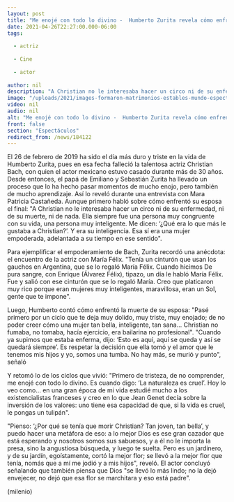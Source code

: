 ```yaml
---
layout: post
title: "Me enojé con todo lo divino -  Humberto Zurita revela cómo enfrentó la muerte de Christian Bach"
date: 2021-04-26T22:27:00.000-06:00
tags:
  
  - actriz
  
  - Cine
  
  - actor
  
author: nil
description: "A Christian no le interesaba hacer un circo ni de su enfermedad, ni de su muerte, ni de nada, le contó el actor a la periodista Mara Patricia Castañeda. "
image: "/uploads/2021/images-formaron-matrimonios-estables-mundo-espectaculo.jpg"
video: nil
audio: nil
alt: "Me enojé con todo lo divino -  Humberto Zurita revela cómo enfrentó la muerte de Christian Bach"
front: false
section: "Espectáculos"
redirect_from: /news/184122
---
```


El 26 de febrero de 2019 ha sido el día más duro y triste en la vida de Humberto Zurita, pues en esa fecha falleció la talentosa actriz Christian Bach, con quien el actor mexicano estuvo casado durante más de 30 años.  Desde entonces, el papá de Emiliano y Sebastián Zurita ha llevado un proceso que lo ha hecho pasar momentos de mucho enojo, pero también de mucho aprendizaje. Así lo reveló durante una entrevista con Mara Patricia Castañeda. Aunque primero habló sobre cómo enfrentó su esposa el final: "A Christian no le interesaba hacer un circo ni de su enfermedad, ni de su muerte, ni de nada. Ella siempre fue una persona muy congruente con su vida, una persona muy inteligente. Me dicen: ‘¿Qué era lo que más le gustaba a Christian?’. Y era su inteligencia. Esa sí era una mujer empoderada, adelantada a su tiempo en ese sentido". 

Para ejemplificar el empoderamiento de Bach, Zurita recordó una anécdota: el encuentro de la actriz con María Félix. "Tenía un cinturón que usan los gauchos en Argentina, que se lo regaló María Félix. Cuando hicimos De pura sangre, con Enrique (Álvarez Félix), tipazo, un día le habló María Félix. Fue y salió con ese cinturón que se lo regaló María. Creo que platicaron muy rico porque eran mujeres muy inteligentes, maravillosa, eran un Sol, gente que te impone". 

Luego, Humberto contó cómo enfrentó la muerte de su esposa: "Pasé primero por un ciclo que te deja muy dolido, muy triste, muy enojado; de no poder creer cómo una mujer tan bella, inteligente, tan sana… Christian no fumaba, no tomaba, hacía ejercicio, era bailarina no profesional". "Cuando ya supimos que estaba enferma, dijo: ‘Esto es aquí, aquí se queda y así se quedará siempre’. Es respetar la decisión que ella tomó y el amor que le tenemos mis hijos y yo, somos una tumba. No hay más, se murió y punto", señaló 

Y retomó lo de los ciclos que vivió: "Primero de tristeza, de no comprender, me enojé con todo lo divino. Es cuando digo: ‘La naturaleza es cruel’. Hoy lo veo como… en una gran época de mi vida estudié mucho a los existencialistas franceses y creo en lo que Jean Genet decía sobre la inversión de los valores: uno tiene esa capacidad de que, si la vida es cruel, le pongas un tulipán". 

"Pienso: ‘¿Por qué se tenía que morir Christian? Tan joven, tan bella’, y puedo hacer una metáfora de eso: a lo mejor Dios es ese gran cazador que está esperando y nosotros somos sus sabuesos, y a él no le importa la presa, sino la angustiosa búsqueda, y luego te suelta. Pero es un jardinero, y de su jardín, egoístamente, cortó la mejor flor; se llevó a la mejor flor que tenía, nomás que a mí me jodió y a mis hijos", reveló. El actor concluyó señalando que también piensa que Dios "se llevó lo más lindo; no la dejó envejecer, no dejó que esa flor se marchitara y eso está padre". 

(milenio)